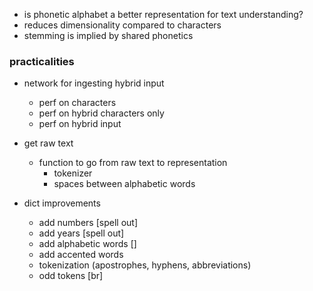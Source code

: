 - is phonetic alphabet a better representation for text understanding?
- reduces dimensionality compared to characters
- stemming is implied by shared phonetics


### practicalities
- network for ingesting hybrid input
  - perf on characters
  - perf on hybrid characters only
  - perf on hybrid input

- get raw text
  - function to go from raw text to representation
    - tokenizer
    - spaces between alphabetic words

- dict improvements
  - add numbers [spell out]
  - add years [spell out]
  - add alphabetic words []
  - add accented words
  - tokenization (apostrophes, hyphens, abbreviations)
  - odd tokens [br]
